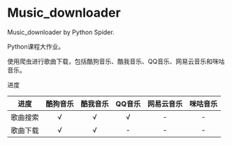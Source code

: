 # Music_downloader
Music_downloader by Python Spider.

Python课程大作业。

使用爬虫进行歌曲下载，包括酷狗音乐、酷我音乐、QQ音乐、网易云音乐和咪咕音乐。

进度

| 进度 | 酷狗音乐 | 酷我音乐 | QQ音乐 | 网易云音乐 | 咪咕音乐 |
| :----: | :----: | :----: | :----: | :----: | :----: |
| 歌曲搜索 | √ | √ | √ | - | - |
| 歌曲下载 | √ | √ | - | - | - |

